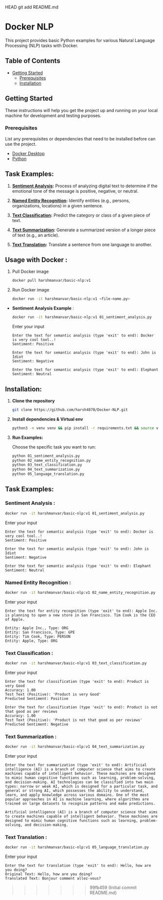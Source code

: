HEAD
git add README.md

# Docker NLP

This project provides basic Python examples for various Natural Language Processing (NLP) tasks with Docker.

## Table of Contents
- [Getting Started](#getting-started)
  - [Prerequisites](#prerequisites)
  - [Installation](#installation)

## Getting Started

These instructions will help you get the project up and running on your local machine for development and testing purposes.

### Prerequisites

List any prerequisites or dependencies that need to be installed before can use the project.

- [Docker Desktop](https://www.docker.com/products/docker-desktop/)
- [Python](https://www.python.org/)

## Task Examples:

1. **[Sentiment Analysis](#sentiment-analysis):** Process of analyzing digital text to determine if the emotional tone of the message is positive, negative, or neutral.

2. **[Named Entity Recognition](#named-entity-recognition):** Identify entities (e.g., persons, organizations, locations) in a given sentence.

3. **[Text Classification](#text-classification):** Predict the category or class of a given piece of text.

4. **[Text Summarization](#text-summarization):** Generate a summarized version of a longer piece of text (e.g., an article).

5. **[Text Translation](#text-translation):** Translate a sentence from one language to another.

## Usage with Docker :
   
1. Pull Docker image
   ```sh
   docker pull harshmanvar/basic-nlp:v1
   ```

2. Run Docker image
   ```sh
   docker run -it harshmanvar/basic-nlp:v1 <file-name.py>
   ```
-  **Sentiment Analysis Example** :

   ```sh
   docker run -it harshmanvar/basic-nlp:v1 01_sentiment_analysis.py
   ```

   Enter your input

   ```
   Enter the text for semantic analysis (type 'exit' to end): Docker is very cool tool..!
   Sentiment: Positive

   Enter the text for semantic analysis (type 'exit' to end): John is Idiot
   Sentiment: Negative

   Enter the text for semantic analysis (type 'exit' to end): Elephant
   Sentiment: Neutral
   ```

## Installation:

1. **Clone the repository**
   ```sh
   git clone https://github.com/harsh4870/Docker-NLP.git
   ```

2. **Install dependencies & Virtual env**
   ```sh
   python3 -m venv venv && pip install -r requirements.txt && source venv/bin/activate
   ```

3. **Run Examples:**
   
   Choose the specific task you want to run:

     ```bash
     python 01_sentiment_analysis.py
     python 02_name_entity_recognition.py
     python 03_text_classification.py
     python 04_text_summarization.py
     python 05_language_translation.py
     ```

## Task Examples:

### **Sentiment Analysis** :

   ```sh
   docker run -it harshmanvar/basic-nlp:v1 01_sentiment_analysis.py
   ```

   Enter your input

   ```
   Enter the text for semantic analysis (type 'exit' to end): Docker is very cool tool..!
   Sentiment: Positive

   Enter the text for semantic analysis (type 'exit' to end): John is Idiot
   Sentiment: Negative

   Enter the text for semantic analysis (type 'exit' to end): Elephant
   Sentiment: Neutral
   ```

### **Named Entity Recognition** :

   ```sh
   docker run -it harshmanvar/basic-nlp:v1 02_name_entity_recognition.py
   ```

   Enter your input

   ```
   Enter the text for entity recognition (type 'exit' to end): Apple Inc. is planning to open a new store in San Francisco. Tim Cook is the CEO of Apple. 
   
   Entity: Apple Inc., Type: ORG
   Entity: San Francisco, Type: GPE
   Entity: Tim Cook, Type: PERSON
   Entity: Apple, Type: ORG
   ```

### **Text Classification** :

   ```sh
   docker run -it harshmanvar/basic-nlp:v1 03_text_classification.py
   ```

   Enter your input

   ```
   Enter the text for classification (type 'exit' to end): Product is very Good
   Accuracy: 1.00
   Test Text (Positive): 'Product is very Good'
   Predicted Sentiment: Positive
 
   Enter the text for classification (type 'exit' to end): Product is not that good as per reviews
   Accuracy: 1.00
   Test Text (Positive): 'Product is not that good as per reviews'
   Predicted Sentiment: Negative
   ```

### **Text Summarization** :

   ```sh
   docker run -it harshmanvar/basic-nlp:v1 04_text_summarization.py
   ```

   Enter your input

   ```
   Enter the text for summarization (type 'exit' to end): Artificial intelligence (AI) is a branch of computer science that aims to create machines capable of intelligent behavior. These machines are designed to mimic human cognitive functions such as learning, problem-solving, and decision-making. AI technologies can be classified into two main types: narrow or weak AI, which is designed for a particular task, and general or strong AI, which possesses the ability to understand, learn, and apply knowledge across various domains. One of the most popular approaches in AI is machine learning, where algorithms are trained on large datasets to recognize patterns and make predictions.                       

   Artificial intelligence (AI) is a branch of computer science that aims to create machines capable of intelligent behavior. These machines are designed to mimic human cognitive functions such as learning, problem-solving, and decision-making.
   ```

### **Text Translation** :

   ```sh
   docker run -it harshmanvar/basic-nlp:v1 05_language_translation.py
   ```

   Enter your input

   ```
   Enter the text for translation (type 'exit' to end): Hello, how are you doing?
   Original Text: Hello, how are you doing?
   Translated Text: Bonjour comment allez-vous?
   ```
>>>>>>> 99fb459 (Initial commit README.md)
